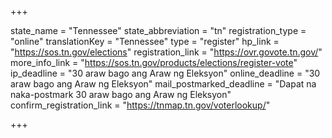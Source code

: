 +++

state_name = "Tennessee"
state_abbreviation = "tn"
registration_type = "online"
translationKey = "Tennessee"
type = "register"
hp_link = "https://sos.tn.gov/elections"
registration_link = "https://ovr.govote.tn.gov/"
more_info_link = "https://sos.tn.gov/products/elections/register-vote"
ip_deadline = "30 araw bago ang Araw ng Eleksyon"
online_deadline = "30 araw bago ang Araw ng Eleksyon"
mail_postmarked_deadline = "Dapat na naka-postmark  30 araw bago ang Araw ng Eleksyon"
confirm_registration_link = "https://tnmap.tn.gov/voterlookup/"

+++